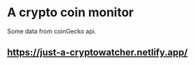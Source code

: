 # A crypto coin monitor

Some data from coinGecko api.

## https://just-a-cryptowatcher.netlify.app/
